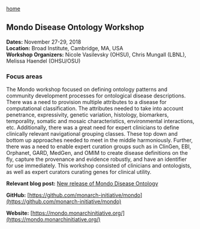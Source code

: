 [home](https://monarch-initiative.github.io/phenomics/)

## Mondo Disease Ontology Workshop

**Dates:** November 27-29, 2018  
**Location:** Broad Institute, Cambridge, MA, USA  
**Workshop Organizers:** Nicole Vasilevsky (OHSU), Chris Mungall (LBNL), Melissa Haendel (OHSU/OSU)   

### Focus areas
The Mondo workshop focused on defining ontology patterns and community development processes for ontological disease descriptions. There was a need to provision multiple attributes to a disease for computational classification. The attributes needed to take into account penetrance, expressivity, genetic variation, histology, biomarkers, temporality, somatic and mosaic characteristics, environmental interactions, etc. Additionally, there was a great need for expert clinicians to define clinically relevant navigational grouping classes. These top down and bottom up approaches needed to meet in the middle harmoniously. Further, there was a need to enable expert curation groups such as in ClinGen, EBI, Orphanet, GARD, MedGen, and OMIM to create disease definitions on the fly, capture the provenance and evidence robustly, and have an identifier for use immediately. This workshop consisted of clinicians and ontologists, as well as expert curators curating genes for clinical utility. 
 
**Relevant blog post:** [New release of Mondo Disease Ontology](https://medium.com/@MonarchInit/new-release-of-mondo-disease-ontology-9a48521353e3)

**GitHub:** [https://github.com/monarch-initiative/mondo](https://github.com/monarch-initiative/mondo)

**Website:** [https://mondo.monarchinitiative.org/](https://mondo.monarchinitiative.org/)